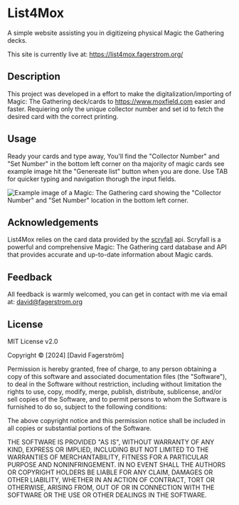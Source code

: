 # List4Mox

A simple website assisting you in digitizeing physical Magic the Gathering decks.

This site is currently live at: https://list4mox.fagerstrom.org/

## Description

This project was developed in a effort to make the digitalization/importing of Magic: The Gathering deck/cards to https://www.moxfield.com easier and faster. Requiering only the unique collector number and set id to fetch the desired card with the correct printing.

## Usage

Ready your cards and type away, You'll find the "Collector Number" and "Set Number" in the bottom left corner on tha majority of magic cards see example image hit the "Genereate list" button when you are done. Use TAB for quicker typing and navigation thorugh the input fields.

![Example image of a Magic: The Gathering card showing the "Collector Number" and "Set Number" location in the bottom left corner.](https://arkiv.fagerstrom.org/api/public/dl/lzvEUNC_?inline=true)

## Acknowledgements

List4Mox relies on the card data provided by the [scryfall](https://scryfall.com/) api. Scryfall is a powerful and comprehensive Magic: The Gathering card database and API that provides accurate and up-to-date information about Magic cards.

## Feedback

All feedback is warmly welcomed, you can get in contact with me via email at: [david@fagerstrom.org](mailto:david@fagerstrom.org)

## License

MIT License v2.0

Copyright © [2024] [David Fagerström]

Permission is hereby granted, free of charge, to any person obtaining a copy
of this software and associated documentation files (the "Software"), to deal
in the Software without restriction, including without limitation the rights
to use, copy, modify, merge, publish, distribute, sublicense, and/or sell
copies of the Software, and to permit persons to whom the Software is
furnished to do so, subject to the following conditions:

The above copyright notice and this permission notice shall be included in all
copies or substantial portions of the Software.

THE SOFTWARE IS PROVIDED "AS IS", WITHOUT WARRANTY OF ANY KIND, EXPRESS OR
IMPLIED, INCLUDING BUT NOT LIMITED TO THE WARRANTIES OF MERCHANTABILITY,
FITNESS FOR A PARTICULAR PURPOSE AND NONINFRINGEMENT. IN NO EVENT SHALL THE
AUTHORS OR COPYRIGHT HOLDERS BE LIABLE FOR ANY CLAIM, DAMAGES OR OTHER
LIABILITY, WHETHER IN AN ACTION OF CONTRACT, TORT OR OTHERWISE, ARISING FROM,
OUT OF OR IN CONNECTION WITH THE SOFTWARE OR THE USE OR OTHER DEALINGS IN THE
SOFTWARE.
